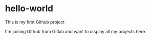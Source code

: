 # hello-world
This is my first Github project

I'm joining Github from Gitlab and want to display all my projects here.
